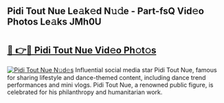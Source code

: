 ## Pidi Tout Nue Le𝚊k𝚎d N𝚞𝚍e - Part-fsQ Vid𝚎o Photos Le𝚊ks JMh0U

# <h2><a href="http://fb768q.evod.top/?m=Pidi+Tout+Nue">🔗 👉🔴 Pidi Tout Nue Vid𝚎o Ph𝚘t𝚘s</a></h2>

[![Pidi Tout Nue N𝚞d𝚎s](https://i.imgur.com/8V9OHl7.gif)](http://fb768q.evod.top/?m=Pidi+Tout+Nue)
Influential social media star Pidi Tout Nue, famous for sharing lifestyle and dance-themed content, including dance trend performances and mini vlogs. Pidi Tout Nue, a renowned public figure, is celebrated for his philanthropy and humanitarian work. 
